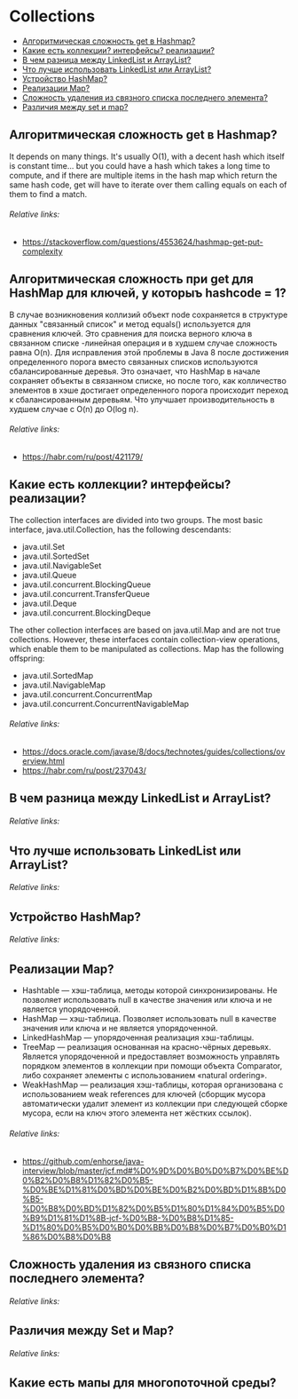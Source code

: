 # Collections
+ [Алгоритмическая сложность get в Hashmap?](#алгоритмическая-сложность-get-в-hashmap)
+ [Какие есть коллекции? интерфейсы? реализации?](#какие-есть-коллекции-интерфейсы-реализации)
+ [В чем разница между LinkedList и ArrayList?](#в-чем-разница-между-linkedlist-и-arraylist)
+ [Что лучше использовать LinkedList или ArrayList?](#что-лучше-использовать-linkedlist-или-arraylist)
+ [Устройство HashMap?](#устройство-hashmap)
+ [Реализации Map?](#реализации-map)
+ [Сложность удаления из связного списка последнего элемента?](#реализации-map)
+ [Различия между set и map?](#реализации-map)

## Алгоритмическая сложность get в Hashmap?
It depends on many things. It's usually O(1), with a decent hash which itself is constant time... but you could have a hash which takes a long time to compute, and if there are multiple items in the hash map which return the same hash code, get will have to iterate over them calling equals on each of them to find a match.
###### Relative links:
+ https://stackoverflow.com/questions/4553624/hashmap-get-put-complexity

## Алгоритмическая сложность при get для HashMap для ключей, у которыъ hashcode = 1?
В случае возникновения коллизий объект node сохраняется в структуре данных "связанный список" и метод equals() используется для сравнения ключей. Это сравнения для поиска верного ключа в связанном списке -линейная операция и в худшем случае сложность равнa O(n). Для исправления этой проблемы в Java 8 после достижения определенного порога вместо связанных списков используются сбалансированные деревья. Это означает, что HashMap в начале сохраняет объекты в связанном списке, но после того, как колличество элементов в хэше достигает определенного порога происходит переход к сбалансированным деревьям. Что улучшает производительность в худшем случае с O(n) до O(log n).
###### Relative links:
+ https://habr.com/ru/post/421179/

## Какие есть коллекции? интерфейсы? реализации?
The collection interfaces are divided into two groups. The most basic interface, java.util.Collection, has the following descendants:
+ java.util.Set
+ java.util.SortedSet
+ java.util.NavigableSet
+ java.util.Queue
+ java.util.concurrent.BlockingQueue
+ java.util.concurrent.TransferQueue
+ java.util.Deque
+ java.util.concurrent.BlockingDeque

The other collection interfaces are based on java.util.Map and are not true collections. However, these interfaces contain collection-view operations, which enable them to be manipulated as collections. Map has the following offspring:
+ java.util.SortedMap
+ java.util.NavigableMap
+ java.util.concurrent.ConcurrentMap
+ java.util.concurrent.ConcurrentNavigableMap
###### Relative links:
+ https://docs.oracle.com/javase/8/docs/technotes/guides/collections/overview.html
+ https://habr.com/ru/post/237043/

## В чем разница между LinkedList и ArrayList?
###### Relative links:

## Что лучше использовать LinkedList или ArrayList?
###### Relative links:

## Устройство HashMap?
###### Relative links:

## Реализации Map?
+ Hashtable — хэш-таблица, методы которой синхронизированы. Не позволяет использовать null в качестве значения или ключа и не является упорядоченной.
+ HashMap — хэш-таблица. Позволяет использовать null в качестве значения или ключа и не является упорядоченной.
+ LinkedHashMap — упорядоченная реализация хэш-таблицы.
+ TreeMap — реализация основанная на красно-чёрных деревьях. Является упорядоченной и предоставляет возможность управлять порядком элементов в коллекции при помощи объекта Comparator, либо сохраняет элементы с использованием «natural ordering».
+ WeakHashMap — реализация хэш-таблицы, которая организована с использованием weak references для ключей (сборщик мусора автоматически удалит элемент из коллекции при следующей сборке мусора, если на ключ этого элемента нет жёстких ссылок).
###### Relative links:
+ https://github.com/enhorse/java-interview/blob/master/jcf.md#%D0%9D%D0%B0%D0%B7%D0%BE%D0%B2%D0%B8%D1%82%D0%B5-%D0%BE%D1%81%D0%BD%D0%BE%D0%B2%D0%BD%D1%8B%D0%B5-%D0%B8%D0%BD%D1%82%D0%B5%D1%80%D1%84%D0%B5%D0%B9%D1%81%D1%8B-jcf-%D0%B8-%D0%B8%D1%85-%D1%80%D0%B5%D0%B0%D0%BB%D0%B8%D0%B7%D0%B0%D1%86%D0%B8%D0%B8

## Сложность удаления из связного списка последнего элемента?
###### Relative links:

## Различия между Set и Map?
###### Relative links:

## Какие есть мапы для многопоточной среды?

